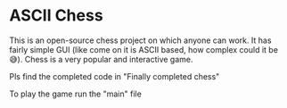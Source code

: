 # ASCII Chess
This is an open-source chess project on which anyone can work. It has fairly simple GUI (like come on it is ASCII based, how complex could it be 😅). Chess is a very popular and interactive game. 

Pls find the completed code in "Finally completed chess"

To play the game run the "main" file

